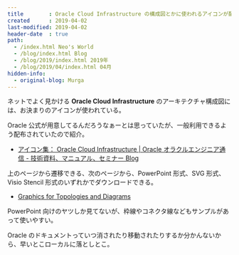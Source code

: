 ```yaml
---
title        : Oracle Cloud Infrastructure の構成図とかに使われるアイコンが配布されていた
created      : 2019-04-02
last-modified: 2019-04-02
header-date  : true
path:
  - /index.html Neo's World
  - /blog/index.html Blog
  - /blog/2019/index.html 2019年
  - /blog/2019/04/index.html 04月
hidden-info:
  - original-blog: Murga
---
```


ネットでよく見かける __Oracle Cloud Infrastructure__ のアーキテクチャ構成図には、お決まりのアイコンが使われている。

Oracle 公式が用意してるんだろうなぁーとは思っていたが、一般利用できるよう配布されていたので紹介。

- [アイコン集： Oracle Cloud Infrastructure | Oracle オラクルエンジニア通信 - 技術資料、マニュアル、セミナー Blog](https://blogs.oracle.com/oracle4engineer/column_oci_graphics)

上のページから遷移できる、次のページから、PowerPoint 形式、SVG 形式、Visio Stencil 形式のいずれかでダウンロードできる。

- [Graphics for Topologies and Diagrams](https://docs.us-phoenix-1.oraclecloud.com/Content/General/Reference/graphicsfordiagrams.htm)

PowerPoint 向けのヤツしか見てないが、枠線やコネクタ線などもサンプルがあって使いやすい。

Oracle のドキュメントっていつ消されたり移動されたりするか分かんないから、早いとこローカルに落としとこ。
